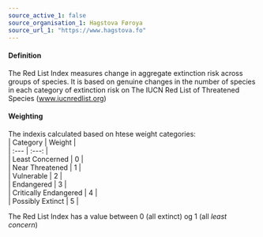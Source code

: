 ```yaml
---
source_active_1: false
source_organisation_1: Hagstova Føroya
source_url_1: "https://www.hagstova.fo"
---
```

#### Definition 
The Red List Index measures change in aggregate extinction risk across groups of species. It is based on genuine changes in the number of species in each category of extinction risk on The IUCN Red List of Threatened Species (www.iucnredlist.org)

#### Weighting  
The indexis calculated based on htese weight categories:  
| Category | Weight |  
| :--- | :---: |  
| Least Concerned | 0 |  
| Near Threatened | 1 |  
| Vulnerable | 2 |  
| Endangered | 3 |  
| Critically Endangered | 4 |  
| Possibly Extinct | 5 |  

The Red List Index has a value between 0 (all extinct) og 1 (all *least concern*)  
